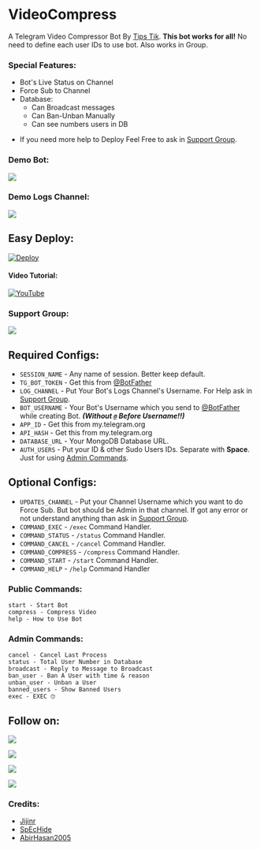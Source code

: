 # VideoCompress
A Telegram Video Compressor Bot By [Tips Tik](https://t.me/Tips_Tik). **This bot works for all!** No need to define each user IDs to use bot. Also works in Group.

### Special Features:
- Bot's Live Status on Channel
- Force Sub to Channel
- Database:
	- Can Broadcast messages
	- Can Ban-Unban Manually
	- Can see numbers users in DB

* If you need more help to Deploy Feel Free to ask in [Support Group](https://t.me/Tips_Tik_discussion).

### Demo Bot:
<a href="https://t.me/VidCom_Robot"><img src="https://img.shields.io/badge/Demo-Telegram%20Bot-blue.svg?logo=telegram"></a>

### Demo Logs Channel:
<a href="https://t.me/VideoCompressLogs"><img src="https://img.shields.io/badge/Demo-Bot%20Logs%20Channel-blue.svg?logo=telegram"></a>

## Easy Deploy:
[![Deploy](https://www.herokucdn.com/deploy/button.svg)](https://www.heroku.com/deploy?template=https://github.com/eo792/videocompress)

#### Video Tutorial:
[![YouTube](https://img.shields.io/badge/YouTube-Video%20Tutorial-red?logo=youtube)](https://youtu.be/gMRsSqaUkio)

### Support Group:
<a href="https://t.me/linux_repo"><img src="https://img.shields.io/badge/Telegram-Join%20Telegram%20Group-blue.svg?logo=telegram"></a>

## Required Configs:
* `SESSION_NAME` - Any name of session. Better keep default.
* `TG_BOT_TOKEN` - Get this from [@BotFather](https://t.me/BotFather)
* `LOG_CHANNEL` - Put Your Bot's Logs Channel's Username. For Help ask in [Support Group](https://t.me/linux_repo).
* `BOT_USERNAME` - Your Bot's Username which you send to [@BotFather](https://t.me/BotFather) while creating Bot. ***(Without `@` Before Username!!)***
* `APP_ID` - Get this from my.telegram.org
* `API_HASH` - Get this from my.telegram.org
* `DATABASE_URL` - Your MongoDB Database URL.
* `AUTH_USERS` - Put your ID & other Sudo Users IDs. Separate with **Space**. Just for using [Admin Commands](https://github.com/AbirHasan2005/VideoCompress#admin-commands).

## Optional Configs:
* `UPDATES_CHANNEL` - Put your Channel Username which you want to do Force Sub. But bot should be Admin in that channel. If got any error or not understand anything than ask in [Support Group](https://t.me/linux_repo).
* `COMMAND_EXEC` - `/exec` Command Handler.
* `COMMAND_STATUS` - `/status` Command Handler.
* `COMMAND_CANCEL` - `/cancel` Command Handler.
* `COMMAND_COMPRESS` - `/compress` Command Handler.
* `COMMAND_START` - `/start` Command Handler.
* `COMMAND_HELP` - `/help` Command Handler

### Public Commands:
```
start - Start Bot
compress - Compress Video
help - How to Use Bot
```

### Admin Commands:
```
cancel - Cancel Last Process
status - Total User Number in Database
broadcast - Reply to Message to Broadcast
ban_user - Ban A User with time & reason
unban_user - Unban a User
banned_users - Show Banned Users
exec - EXEC 🙄
```

## Follow on:
<p align="left">
<a href="https://github.com/AbirHasan2005"><img src="https://img.shields.io/badge/GitHub-Follow%20on%20GitHub-inactive.svg?logo=github"></a>
</p>
<p align="left">
<a href="https://twitter.com/AbirHasan2005"><img src="https://img.shields.io/badge/Twitter-Follow%20on%20Twitter-informational.svg?logo=twitter"></a>
</p>
<p align="left">
<a href="https://facebook.com/AbirHasan2005"><img src="https://img.shields.io/badge/Facebook-Follow%20on%20Facebook-blue.svg?logo=facebook"></a>
</p>
<p align="left">
<a href="https://instagram.com/AbirHasan2005"><img src="https://img.shields.io/badge/Instagram-Follow%20on%20Instagram-important.svg?logo=instagram"></a>
</p>

### Credits:
* [Jijinr](https://github.com/Jijinr)
* [SpEcHide](https://github.com/spechide)
* [AbirHasan2005](https://github.com/AbirHasan2005)
